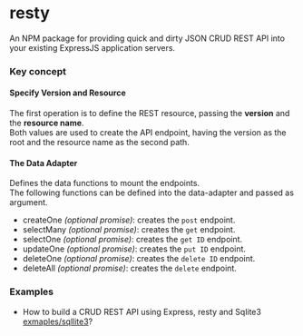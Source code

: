 resty
=====

An NPM package for providing quick and dirty JSON CRUD REST API into your existing ExpressJS application servers.

### Key concept

#### Specify Version and Resource
The first operation is to define the REST resource, passing the **version** and the **resource name**.<br/>
Both values are used to create the API endpoint, having the version as the root and the resource name as the second path.

#### The Data Adapter
Defines the data functions to mount the endpoints.<br/>
The following functions can be defined into the data-adapter and passed as argument.

 - createOne _(optional promise)_: creates the `post` endpoint.
 - selectMany _(optional promise)_: creates the `get` endpoint.
 - selectOne _(optional promise)_: creates the `get ID` endpoint.
 - updateOne _(optional promise)_: creates the `put ID` endpoint.
 - deleteOne _(optional promise)_: creates the `delete ID` endpoint.
 - deleteAll _(optional promise)_: creates the `delete` endpoint.

### Examples

 - How to build a CRUD REST API using Express, resty and Sqlite3 [exmaples/sqllite3](https://github.com/kedoska/resty/tree/master/examples/sqlite3)?
